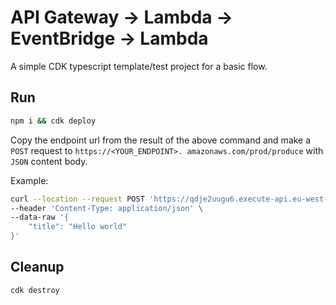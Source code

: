# API Gateway -> Lambda -> EventBridge -> Lambda

A simple CDK typescript template/test project for a basic flow.

## Run

```bash
npm i && cdk deploy
```

Copy the endpoint url from the result of the above command and make a `POST` request to `https://<YOUR_ENDPOINT>.
amazonaws.com/prod/produce` with `JSON` content body.

Example:
```bash
curl --location --request POST 'https://qdje2uugu6.execute-api.eu-west-1.amazonaws.com/prod/produce' \
--header 'Content-Type: application/json' \
--data-raw '{
    "title": "Hello world"
}'
```

## Cleanup

```bash
cdk destroy
```
